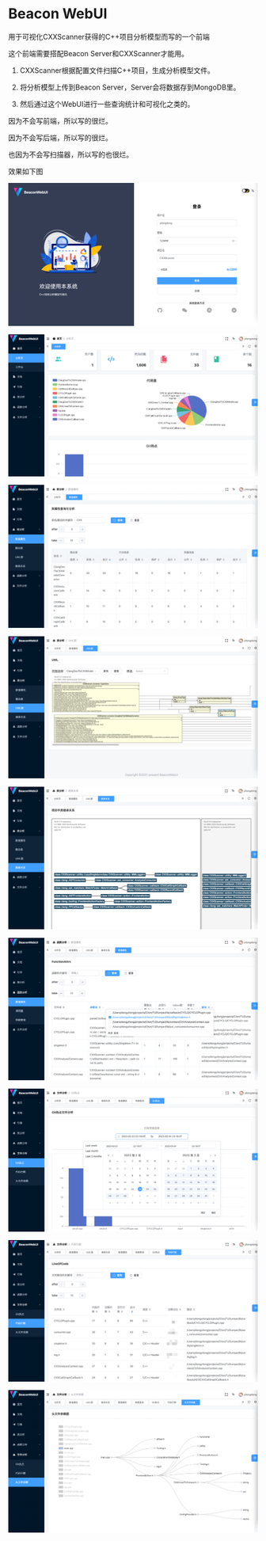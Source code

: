 # Beacon WebUI
用于可视化CXXScanner获得的C++项目分析模型而写的一个前端

这个前端需要搭配Beacon Server和CXXScanner才能用。

1. CXXScanner根据配置文件扫描C++项目，生成分析模型文件。

2. 将分析模型上传到Beacon Server，Server会将数据存到MongoDB里。

3. 然后通过这个WebUI进行一些查询统计和可视化之类的。

因为不会写前端，所以写的很烂。

因为不会写后端，所以写的很烂。

也因为不会写扫描器，所以写的也很烂。

效果如下图

![1](./image/1.png)

![2](./image/2.png)

![3](./image/3.png)

![4](./image/4.png)

![5](./image/5.png)

![6](./image/6.png)

![7](./image/7.png)

![8](./image/8.png)

![9](./image/9.png)